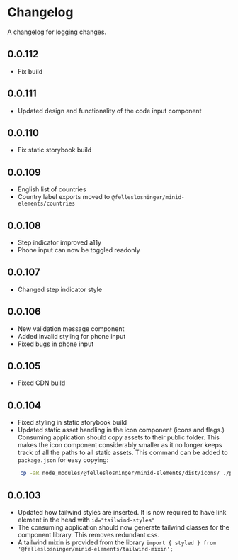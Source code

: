 # Changelog

A changelog for logging changes.

## 0.0.112

- Fix build

## 0.0.111

- Updated design and functionality of the code input component

## 0.0.110

- Fix static storybook build

## 0.0.109

- English list of countries
- Country label exports moved to `@felleslosninger/minid-elements/countries`

## 0.0.108

- Step indicator improved a11y
- Phone input can now be toggled readonly

## 0.0.107

- Changed step indicator style

## 0.0.106

- New validation message component
- Added invalid styling for phone input
- Fixed bugs in phone input

## 0.0.105

- Fixed CDN build

## 0.0.104

- Fixed styling in static storybook build
- Updated static asset handling in the icon component (icons and flags.) Consuming application should copy assets to their public folder. This makes the icon component considerably smaller as it no longer keeps track of all the paths to all static assets.
  This command can be added to `package.json` for easy copying:

```bash
    cp -aR node_modules/@felleslosninger/minid-elements/dist/icons/ ./public/icons && cp -aR node_modules/@felleslosninger/minid-elements/dist/flags/ ./public/flags
```

## 0.0.103

- Updated how tailwind styles are inserted. It is now required to have link element in the head with `id="tailwind-styles"`
- The consuming application should now generate tailwind classes for the component library. This removes redundant css.
- A tailwind mixin is provided from the library `import { styled } from '@felleslosninger/minid-elements/tailwind-mixin';`

